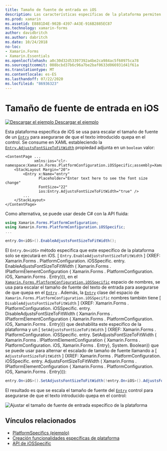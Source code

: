 ```yaml
---
title: Tamaño de fuente de entrada en iOS
description: Las características específicas de la plataforma permiten consumir funcionalidad que solo está disponible en una plataforma específica, sin necesidad de implementar representadores o efectos personalizados. En este artículo se explica cómo usar la plataforma específica de iOS que escala el tamaño de fuente de una entrada.
ms.prod: xamarin
ms.assetid: E8881D4E-902B-4397-A43E-916B2885EC87
ms.technology: xamarin-forms
author: davidbritch
ms.author: dabritch
ms.date: 10/24/2018
no-loc:
- Xamarin.Forms
- Xamarin.Essentials
ms.openlocfilehash: a0c30d32d53397392a4be2ca984ac5f60975ca78
ms.sourcegitcommit: 008bcbd37b6c96a7be2baf0633d066931d41f61a
ms.translationtype: MT
ms.contentlocale: es-ES
ms.lasthandoff: 07/22/2020
ms.locfileid: "86936323"
---
```

# <a name="entry-font-size-on-ios"></a>Tamaño de fuente de entrada en iOS

[![Descargar el ejemplo](~/media/shared/download.png) Descargar el ejemplo](https://docs.microsoft.com/samples/xamarin/xamarin-forms-samples/userinterface-platformspecifics)

Esta plataforma específica de iOS se usa para escalar el tamaño de fuente de un [`Entry`](xref:Xamarin.Forms.Entry) para asegurarse de que el texto introducido quepa en el control. Se consume en XAML estableciendo la [`Entry.AdjustsFontSizeToFitWidth`](xref:Xamarin.Forms.PlatformConfiguration.iOSSpecific.Entry.AdjustsFontSizeToFitWidthProperty) propiedad adjunta en un `boolean` valor:

```xaml
<ContentPage ...
             xmlns:ios="clr-namespace:Xamarin.Forms.PlatformConfiguration.iOSSpecific;assembly=Xamarin.Forms.Core"
    <StackLayout Margin="20">
        <Entry x:Name="entry"
               Placeholder="Enter text here to see the font size change"
               FontSize="22"
               ios:Entry.AdjustsFontSizeToFitWidth="true" />
        ...
    </StackLayout>
</ContentPage>
```

Como alternativa, se puede usar desde C# con la API fluida:

```csharp
using Xamarin.Forms.PlatformConfiguration;
using Xamarin.Forms.PlatformConfiguration.iOSSpecific;
...

entry.On<iOS>().EnableAdjustsFontSizeToFitWidth();
```

El `Entry.On<iOS>` método especifica que este específico de la plataforma solo se ejecutará en iOS. [ `Entry.EnableAdjustsFontSizeToFitWidth` ] (XREF: Xamarin.Forms . PlatformConfiguration. iOSSpecific. entry. EnableAdjustsFontSizeToFitWidth ( Xamarin.Forms . IPlatformElementConfiguration { Xamarin.Forms . PlatformConfiguration. iOS, Xamarin.Forms . Entry})), en el [`Xamarin.Forms.PlatformConfiguration.iOSSpecific`](xref:Xamarin.Forms.PlatformConfiguration.iOSSpecific) espacio de nombres, se usa para escalar el tamaño de fuente del texto de entrada para asegurarse de que quepa en el [`Entry`](xref:Xamarin.Forms.Entry) . Además, la [`Entry`](xref:Xamarin.Forms.PlatformConfiguration.iOSSpecific.Entry) clase del espacio de `Xamarin.Forms.PlatformConfiguration.iOSSpecific` nombres también tiene [ `DisableAdjustsFontSizeToFitWidth` ] (XREF: Xamarin.Forms . PlatformConfiguration. iOSSpecific. entry. DisableAdjustsFontSizeToFitWidth ( Xamarin.Forms . IPlatformElementConfiguration { Xamarin.Forms . PlatformConfiguration. iOS, Xamarin.Forms . Entry})) que deshabilita este específico de la plataforma y un [ `SetAdjustsFontSizeToFitWidth` ] (XREF: Xamarin.Forms . PlatformConfiguration. iOSSpecific. entry. SetAdjustsFontSizeToFitWidth ( Xamarin.Forms . IPlatformElementConfiguration { Xamarin.Forms . PlatformConfiguration. iOS, Xamarin.Forms . Entry}, System. Boolean)) que se puede usar para alternar el escalado de tamaño de fuente llamando a [ `AdjustsFontSizeToFitWidth` ] (XREF: Xamarin.Forms . PlatformConfiguration. iOSSpecific. entry. AdjustsFontSizeToFitWidth ( Xamarin.Forms . IPlatformElementConfiguration { Xamarin.Forms . PlatformConfiguration. iOS, Xamarin.Forms . Entry})):

```csharp
entry.On<iOS>().SetAdjustsFontSizeToFitWidth(!entry.On<iOS>().AdjustsFontSizeToFitWidth());
```

El resultado es que se escala el tamaño de fuente del [`Entry`](xref:Xamarin.Forms.Entry) control para asegurarse de que el texto introducido quepa en el control:

![Ajustar el tamaño de fuente de entrada específico de la plataforma](entry-font-size-images/entry-font-size.png)

## <a name="related-links"></a>Vínculos relacionados

- [PlatformSpecifics (ejemplo)](https://docs.microsoft.com/samples/xamarin/xamarin-forms-samples/userinterface-platformspecifics)
- [Creación funcionalidades específicas de plataforma](~/xamarin-forms/platform/platform-specifics/index.md#creating-platform-specifics)
- [API de iOSSpecific](xref:Xamarin.Forms.PlatformConfiguration.iOSSpecific)
